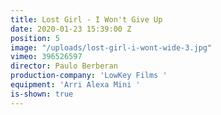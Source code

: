 ```yaml
---
title: Lost Girl - I Won't Give Up
date: 2020-01-23 15:39:00 Z
position: 5
image: "/uploads/lost-girl-i-wont-wide-3.jpg"
vimeo: 396526597
director: Paulo Berberan
production-company: 'LowKey Films '
equipment: 'Arri Alexa Mini '
is-shown: true
---
```



